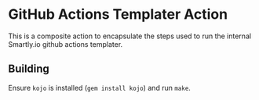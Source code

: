 # GitHub Actions Templater Action
This is a composite action to encapsulate the steps used to run the
internal Smartly.io github actions templater.


## Building

Ensure `kojo` is installed (`gem install kojo`) and run `make`.
